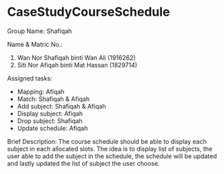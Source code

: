 # CaseStudyCourseSchedule

Group Name: Shafiqah

Name & Matric No.:
1. Wan Nor Shafiqah binti Wan Ali (1916262)
2. Siti Nor Afiqah binti Mat Hassan (1829714)

Assigned tasks:
- Mapping: Afiqah
- Match: Shafiqah & Afiqah
- Add subject: Shafiqah & Afiqah
- Display subject: Afiqah
- Drop subject: Shafiqah
- Update schedule: Afiqah

Brief Description:
The course schedule should be able to display each subject in each allocated slots. The idea is to display list of subjects, the user able to add the subject in the schedule, the schedule will be updated and lastly updated the list of subject the user choose.  
